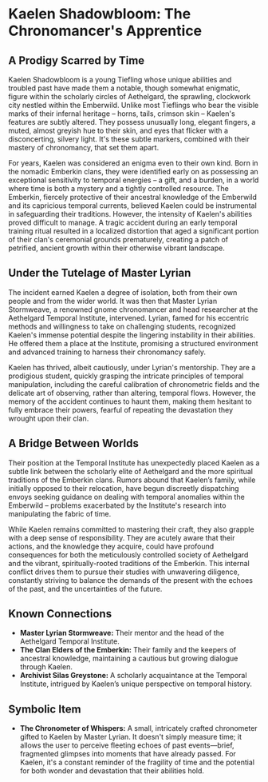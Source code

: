 # Kaelen Shadowbloom: The Chronomancer's Apprentice

## A Prodigy Scarred by Time

Kaelen Shadowbloom is a young Tiefling whose unique abilities and troubled past have made them a notable, though somewhat enigmatic, figure within the scholarly circles of Aethelgard, the sprawling, clockwork city nestled within the Emberwild. Unlike most Tieflings who bear the visible marks of their infernal heritage – horns, tails, crimson skin – Kaelen's features are subtly altered. They possess unusually long, elegant fingers, a muted, almost greyish hue to their skin, and eyes that flicker with a disconcerting, silvery light. It's these subtle markers, combined with their mastery of chronomancy, that set them apart.

For years, Kaelen was considered an enigma even to their own kind. Born in the nomadic Emberkin clans, they were identified early on as possessing an exceptional sensitivity to temporal energies – a gift, and a burden, in a world where time is both a mystery and a tightly controlled resource. The Emberkin, fiercely protective of their ancestral knowledge of the Emberwild and its capricious temporal currents, believed Kaelen could be instrumental in safeguarding their traditions. However, the intensity of Kaelen's abilities proved difficult to manage.  A tragic accident during an early temporal training ritual resulted in a localized distortion that aged a significant portion of their clan's ceremonial grounds prematurely, creating a patch of petrified, ancient growth within their otherwise vibrant landscape.

## Under the Tutelage of Master Lyrian

The incident earned Kaelen a degree of isolation, both from their own people and from the wider world.  It was then that Master Lyrian Stormweave, a renowned gnome chronomancer and head researcher at the Aethelgard Temporal Institute, intervened. Lyrian, famed for his eccentric methods and willingness to take on challenging students, recognized Kaelen's immense potential despite the lingering instability in their abilities. He offered them a place at the Institute, promising a structured environment and advanced training to harness their chronomancy safely.

Kaelen has thrived, albeit cautiously, under Lyrian's mentorship. They are a prodigious student, quickly grasping the intricate principles of temporal manipulation, including the careful calibration of chronometric fields and the delicate art of observing, rather than altering, temporal flows. However, the memory of the accident continues to haunt them, making them hesitant to fully embrace their powers, fearful of repeating the devastation they wrought upon their clan.

## A Bridge Between Worlds

Their position at the Temporal Institute has unexpectedly placed Kaelen as a subtle link between the scholarly elite of Aethelgard and the more spiritual traditions of the Emberkin clans. Rumors abound that Kaelen’s family, while initially opposed to their relocation, have begun discreetly dispatching envoys seeking guidance on dealing with temporal anomalies within the Emberwild – problems exacerbated by the Institute's research into manipulating the fabric of time.

While Kaelen remains committed to mastering their craft, they also grapple with a deep sense of responsibility. They are acutely aware that their actions, and the knowledge they acquire, could have profound consequences for both the meticulously controlled society of Aethelgard and the vibrant, spiritually-rooted traditions of the Emberkin. This internal conflict drives them to pursue their studies with unwavering diligence, constantly striving to balance the demands of the present with the echoes of the past, and the uncertainties of the future.

## Known Connections

*   **Master Lyrian Stormweave:**  Their mentor and the head of the Aethelgard Temporal Institute.
*   **The Clan Elders of the Emberkin:**  Their family and the keepers of ancestral knowledge, maintaining a cautious but growing dialogue through Kaelen.
*   **Archivist Silas Greystone:** A scholarly acquaintance at the Temporal Institute, intrigued by Kaelen’s unique perspective on temporal history.

## Symbolic Item

*   **The Chronometer of Whispers:** A small, intricately crafted chronometer gifted to Kaelen by Master Lyrian. It doesn't simply measure time; it allows the user to perceive fleeting echoes of past events—brief, fragmented glimpses into moments that have already passed.  For Kaelen, it's a constant reminder of the fragility of time and the potential for both wonder and devastation that their abilities hold.
